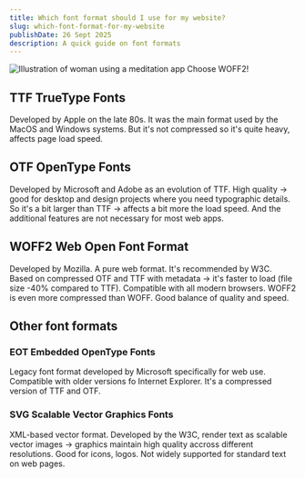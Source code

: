 ```yaml
---
title: Which font format should I use for my website?
slug: which-font-format-for-my-website
publishDate: 26 Sept 2025
description: A quick guide on font formats
---
```


![Illustration of woman using a meditation app](/assets/blog/casual-life-3d-meditation-crystal.webp)
Choose WOFF2!

## TTF TrueType Fonts

Developed by Apple on the late 80s. It was the main format used by the MacOS and Windows systems. But it's not compressed so it's quite heavy, affects page load speed.

## OTF OpenType Fonts

Developed by Microsoft and Adobe as an evolution of TTF. High quality -> good for desktop and design projects where you need typographic details. So it's a bit larger than TTF -> affects a bit more the load speed. And the additional features are not necessary for most web apps.

## WOFF2 Web Open Font Format

Developed by Mozilla. A pure web format. It's recommended by W3C.
Based on compressed OTF and TTF with metadata -> it's faster to load (file size -40% compared to TTF). Compatible with all modern browsers. WOFF2 is even more compressed than WOFF. Good balance of quality and speed.

## Other font formats

### EOT Embedded OpenType Fonts

Legacy font format developed by Microsoft specifically for web use. Compatible with older versions fo Internet Explorer. It's a compressed version of TTF and OTF.

### SVG Scalable Vector Graphics Fonts

XML-based vector format. Developed by the W3C, render text as scalable vector images -> graphics maintain high quality accross different resolutions. Good for icons, logos. Not widely supported for standard text on web pages.
